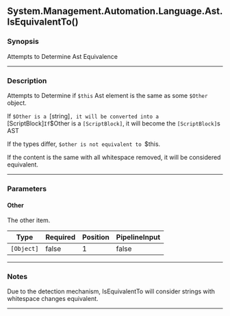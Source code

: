 System.Management.Automation.Language.Ast.IsEquivalentTo()
----------------------------------------------------------

### Synopsis
Attempts to Determine Ast Equivalence

---

### Description

Attempts to Determine if `$this` Ast element is the same as some `$Other` object.

If `$Other is a `[string]`, it will be converted into a `[ScriptBlock]`
If `$Other is a `[ScriptBlock]`, it will become the `[ScriptBlock]`s AST

If the types differ, `$other is not equivalent to `$this.

If the content is the same with all whitespace removed, it will be considered equivalent.

---

### Parameters
#### **Other**
The other item.

|Type      |Required|Position|PipelineInput|
|----------|--------|--------|-------------|
|`[Object]`|false   |1       |false        |

---

### Notes
Due to the detection mechanism, IsEquivalentTo will consider strings with whitespace changes equivalent.

---
